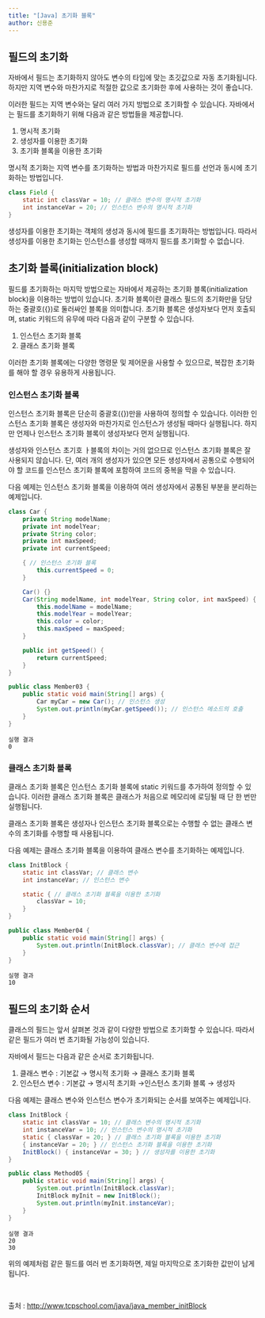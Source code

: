 ```yaml
---
title: "[Java] 초기화 블록"
author: 신용준
---
```


## 필드의 초기화

자바에서 필드는 초기화하지 않아도 변수의 타입에 맞는 초깃값으로 자동 초기화됩니다.
하지만 지역 변수와 마찬가지로 적절한 값으로 초기화한 후에 사용하는 것이 좋습니다.

이러한 필드는 지역 변수와는 달리 여러 가지 방법으로 초기화할 수 있습니다.
자바에서는 필드를 초기화하기 위해 다음과 같은 방법들을 제공합니다.

1. 명시적 초기화
2. 생성자를 이용한 초기화
3. 초기화 블록을 이용한 초기화

명시적 초기화는 지역 변수를 초기화하는 방법과 마찬가지로 필드를 선언과 동시에 초기화하는 방법입니다.

```java
class Field {
    static int classVar = 10; // 클래스 변수의 명시적 초기화
    int instanceVar = 20; // 인스턴스 변수의 명시적 초기화
}
```

생성자를 이용한 초기화는 객체의 생성과 동시에 필드를 초기화하는 방법입니다.
따라서 생성자를 이용한 초기화는 인스턴스를 생성할 때까지 필드를 초기화할 수 없습니다.

## 초기화 블록(initialization block)

필드를 초기화하는 마지막 방법으로는 자바에서 제공하는 초기화 블록(initialization block)을 이용하는 방법이 있습니다.
초기화 블록이란 클래스 필드의 초기화만을 담당하는 중괄호({})로 둘러싸인 블록을 의미합니다.
초기화 블록은 생성자보다 먼저 호출되며, static 키워드의 유무에 따라 다음과 같이 구분할 수 있습니다.

1. 인스턴스 초기화 블록
2. 클래스 초기화 블록

이러한 초기화 블록에는 다양한 명령문 및 제어문을 사용할 수 있으므로, 복잡한 초기화를 해야 할 경우 유용하게 사용됩니다.

### 인스턴스 초기화 블록

인스턴스 초기화 블록은 단순히 중괄호({})만을 사용하여 정의할 수 있습니다.
이러한 인스턴스 초기화 블록은 생성자와 마찬가지로 인스턴스가 생성될 때마다 실행됩니다.
하지만 언제나 인스턴스 초기화 블록이 생성자보다 먼저 실행됩니다.

생성자와 인스턴스 초기호 ㅏ블록의 차이는 거의 없으므로 인스턴스 초기화 블록은 잘 사용되지 않습니다.
단, 여러 개의 생성자가 있으면 모든 생성자에서 공통으로 수행되어야 할 코드를 인스턴스 초기화 블록에 포함하여 코드의 중복을 막을 수 있습니다.

다음 예제는 인스턴스 초기화 블록을 이용하여 여러 생성자에서 공통된 부분을 분리하는 예제입니다.

```java
class Car {
    private String modelName;
    private int modelYear;
    private String color;
    private int maxSpeed;
    private int currentSpeed;

    { // 인스턴스 초기화 블록
        this.currentSpeed = 0;
    }

    Car() {}
    Car(String modelName, int modelYear, String color, int maxSpeed) {
        this.modelName = modelName;
        this.modelYear = modelYear;
        this.color = color;
        this.maxSpeed = maxSpeed;
    }

    public int getSpeed() {
        return currentSpeed;
    }
}

public class Member03 {
    public static void main(String[] args) {
        Car myCar = new Car(); // 인스턴스 생성
        System.out.println(myCar.getSpeed()); // 인스턴스 메소드의 호출
    }
}
```

```
실행 결과
0
```

### 클래스 초기화 블록

클래스 초기화 블록은 인스턴스 초기화 블록에 static 키워드를 추가하여 정의할 수 있습니다.
이러한 클래스 초기화 블록은 클래스가 처음으로 메모리에 로딩될 때 단 한 번만 실행됩니다.

클래스 초기화 블록은 생성자나 인스턴스 초기화 블록으로는 수행할 수 없는 클래스 변수의 초기화를 수행할 때 사용됩니다.

다음 예제는 클래스 초기화 블록을 이용하여 클래스 변수를 초기화하는 예제입니다.

```java
class InitBlock {
    static int classVar; // 클래스 변수
    int instanceVar; // 인스턴스 변수

    static { // 클래스 초기화 블록을 이용한 초기화
        classVar = 10;
    }
}

public class Member04 {
    public static void main(String[] args) {
        System.out.println(InitBlock.classVar); // 클래스 변수에 접근
    }
}
```

```
실행 결과
10
```

## 필드의 초기화 순서

클래스의 필드는 앞서 살펴본 것과 같이 다양한 방법으로 초기화할 수 있습니다.
따라서 같은 필드가 여러 번 초기화될 가능성이 있습니다.

자바에서 필드는 다음과 같은 순서로 초기화됩니다.

1. 클래스 변수 : 기본값 → 명시적 초기화 → 클래스 초기화 블록
2. 인스턴스 변수 : 기본값 → 명시적 초기화 →인스턴스 초기화 블록 → 생성자

다음 예제는 클래스 변수와 인스턴스 변수가 초기화되는 순서를 보여주는 예제입니다.

```java
class InitBlock {
    static int classVar = 10; // 클래스 변수의 명시적 초기화
    int instanceVar = 10; // 인스턴스 변수의 명시적 초기화
    static { classVar = 20; } // 클래스 초기화 블록을 이용한 초기화
    { instanceVar = 20; } // 인스턴스 초기화 블록을 이용한 초기화
    InitBlock() { instanceVar = 30; } // 생성자를 이용한 초기화
}

public class Method05 {
    public static void main(String[] args) {
        System.out.println(InitBlock.classVar);
        InitBlock myInit = new InitBlock();
        System.out.println(myInit.instanceVar);
    }
}
```

```
실행 결과
20
30
```

위의 예제처럼 같은 필드를 여러 번 초기화하면, 제일 마지막으로 초기화한 값만이 남게 됩니다.

<br>

출처 : http://www.tcpschool.com/java/java_member_initBlock